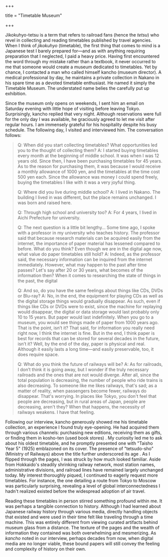 +++

title = "Timetable Museum"

+++

Jikokuhyo-tetsu is a term that refers to railroad fans (hence the *tetsu*) who revel in collecting and reading timetables published by travel agencies. When I think of *jikokuhyo* (timetable), the first thing that comes to mind is a Japanese test I barely prepared for—and as with anything requiring preparation that I neglected, I paid a heavy price. Having first encountered the word through my mistake rather than a textbook, it never occurred to me that someone would create a museum dedicated to timetables. Yet by chance, I contacted a man who called himself kancho (museum director). A medical professional by day, he maintains a private collection in Nakano in his spare time as a devoted timetable enthusiast. He named it simply the Timetable Museum. The understated name belies the carefully put up exhibition. 

Since the museum only opens on weekends, I sent him an email on Saturday evening with little hope of visiting before leaving Tokyo. Surprisingly, kancho replied that very night. Although reservations were full for the only day I was available, he graciously agreed to let me visit after regular hours. I am immensely grateful for his hospitality despite his busy schedule. The following day, I visited and interviewed him. The conversation follows:

>Q: When did you start collecting timetables? What opportunities led you to the thought of collecting them?
>A: I started buying timetables every month at the beginning of middle school. It was when I was 12 years old. Since then, I have been purchasing timetables for 45 years. As to the reason for purchasing them, it was because I would receive a monthly allowance of 1000 yen, and the timetables at the time cost 500 yen each. Since the allowance was money I could spend freely, buying the timetables I like with it was a very joyful thing.
>
>Q: Where did you live during middle school?
>A: I lived in Nakano. The building I lived in was different, but the place remains unchanged. I was born and raised here.
>
>Q: Through high school and university too?
>A: For 4 years, I lived in Aichi Prefecture for university.
>
>Q: The next question is a little bit lengthy… Some time ago, I spoke with a professor in my university who teaches history. The professor said that because research materials can be acquired easily from the internet, the importance of paper material has lessened compared to before. What do you think? Even though we are in the digital age now, what value do paper timetables still hold?
>A: Indeed, as the professor said, the necessary information can be inquired from the internet immediately. However, what may happen to the past after time passes? Let's say after 20 or 30 years, what becomes of the information then? When it comes to researching the state of things in the past, the digital 
>
>Q: And so, do you have the same feelings about things like CDs, DVDs or Blu-ray?
>A: No, in the end, the equipment for playing CDs as well as the digital storage things would gradually disappear. As such, even if things like CDs or DVDs were to exist, since the machine for replaying would disappear, the digital or data storage would last probably only 10 to 15 years. But paper would last indefinitely. When you go to a museum, you would see things made of paper from 1000 years ago. That is the point, isn’t it? That said, for information you really need right now, I think the internet is fine. But in the end, I think paper is best for records that can be stored for several decades in the future, isn’t it? Well, by the end of the day, paper is physical and real. Although it easily lasts a long time—and easily preservable, too, it does require space. 
>
>Q: What do you think the future of railways will be?
>A: As for railroads, I don’t think it is going away, but I wonder if the truly necessary railroads and the ones that are not would diverge. After all, since the total population is decreasing, the number of people who ride trains is also decreasing. To someone like me likes railways, that's sad; as a matter of reality, when passengers become fewer, railways do disappear. That's worrying. In places like Tokyo, you don't feel that people are decreasing, but in rural areas of Japan, people are decreasing, aren't they? When that happens, the necessity of railways weakens. I have that feeling. 

Following our interview, kancho generously showed me his timetable collection, an experience I found truly eye-opening. He had acquired them through various channels: purchasing new editions, receiving them as gifts, or finding them in kosho-ten (used book stores) . My curiosity led me to ask about his oldest timetable, and he promptly presented one with "Taisho Year 5" (1925) emblazoned on its cover. The presence of "tetsudo-sho" (Ministry of Railways) above the title further underscored its age . As I flipped through the pages, I was struck by how much looked familiar. Aside from Hokkaido's steadily shrinking railway network, most station names, administrative divisions, and railroad lines have remained largely unchanged today. My interest thoroughly piqued, I continued to eagerly request more timetables. For instance, the one detailing a route from Tokyo to Moscow was particularly surprising, revealing a level of global interconnectedness I hadn't realized existed before the widespread adoption of air travel.

Reading these timetables in person stirred something profound within me. It was perhaps a tangible connection to history. Although I had learned about Japanese railway history through various media, directly handling objects that existed and were used in their time felt like traveling through a time machine. This was entirely different from viewing curated artifacts behind museum glass from a distance. The texture of the pages and the wealth of information they contained was both overwhelming and mesmerizing. As *kancho* noted in our interview, perhaps decades from now, when digital media are no longer viable, these bound papers will still convey the feeling and complexity of history on their own.
